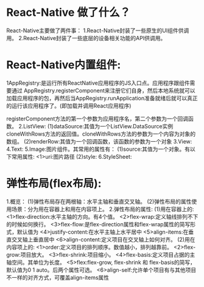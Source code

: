 # React-Native 做了什么？
React-Native主要做了两件事：
1.React-Native封装了一些原生的UI组件供调用。
2.React-Native封装了一些底层的设备相关功能的API供调用。
# React-Native内置组件:
1AppRegistry:是运行所有ReactNative应用程序的JS入口点。应用程序跟组件需要通过
AppRegistry.registerComponent来注册它们自身，然后本地系统就可以加载应用程序的包，再然后当AppRegistry.runApplication准备就绪后就可以真正的运行该应用程序了。(即加载并调用React应用程序)

registerComponent方法的第一个参数为应用程序名，第二个参数为一个回调函数。
2.ListView:
(1)dataSource:其值为一个ListView.DataSource实例cloneWithRows方法的返回值。cloneWithRows方法的参数为一个内容为对象的数组。
(2)renderRow:其值为一个回调函数，该函数的参数为一个对象
3.View:
4.Text:
5.Image:图片组件。其常用的属性有：
  (1)source:其值为一个对象。有以下常用属性:
     <1>uri:图片路径
  (2)style:
6.StyleSheet:

# 弹性布局(flex布局):
1.概览：
  (1)弹性布局存在两根轴：水平主轴和垂直交叉轴。
  (2)弹性布局的属性使用场景：分为用在容器上和用在内容项上。
2.弹性布局的属性:
  (1)用在容器上的:
     <1>flex-direction:水平主轴的方向。有4个值。
     <2>flex-wrap:定义轴线排列不下的时候如何换行。
     <3>flex-flow:是flex-direction属性和flex-wrap属性的简写形式，默认值为
     <4>justify-content:在水平主轴上水平居中
     <5>align-items:在垂直交叉轴上垂直居中
     <6>align-content:定义项目在交叉轴上如何对齐。
  (2)用在内容项上的:
     <1>order:定义项目的排列顺序。数值越小，排列越靠前。
     <2>flex-grow:项目放大。
     <3>flex-shrink:项目缩小。
     <4>flex-basis:定义项目占据的主轴空间。其单位为长度。
     <5>flex:flex-grow, flex-shrink 和 flex-basis的简写，默认值为0 1 auto。后两个属性可选。
     <6>align-self:允许单个项目有与其他项目不一样的对齐方式，可覆盖align-items属性

